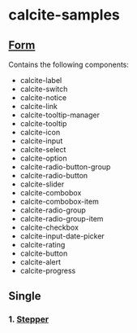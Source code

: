 # calcite-samples
## [Form](_form.html)
Contains the following components:
- calcite-label
- calcite-switch
- calcite-notice
- calcite-link
- calcite-tooltip-manager
- calcite-tooltip
- calcite-icon 
- calcite-input 
- calcite-select 
- calcite-option
- calcite-radio-button-group
- calcite-radio-button 
- calcite-slider 
- calcite-combobox
- calcite-combobox-item
- calcite-radio-group
- calcite-radio-group-item 
- calcite-checkbox 
- calcite-input-date-picker 
- calcite-rating 
- calcite-button 
- calcite-alert 
- calcite-progress
## Single
### 1. [Stepper](stepper.html)

